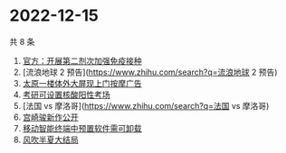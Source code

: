 # 2022-12-15

共 8 条

<!-- BEGIN -->
<!-- 最后更新时间 Thu Dec 15 2022 04:08:05 GMT+0800 (China Standard Time) -->

1. [官方：开展第二剂次加强免疫接种](https://www.zhihu.com/search?q=官方：开展第二剂次加强免疫接种)
1. [流浪地球 2 预告](https://www.zhihu.com/search?q=流浪地球 2 预告)
1. [太原一楼体外大屏现上门按摩广告](https://www.zhihu.com/search?q=太原一楼体外大屏现上门按摩广告)
1. [考研可设置核酸阳性考场](https://www.zhihu.com/search?q=考研可设置核酸阳性考场)
1. [法国 vs 摩洛哥](https://www.zhihu.com/search?q=法国 vs 摩洛哥)
1. [宫崎骏新作公开](https://www.zhihu.com/search?q=宫崎骏新作公开)
1. [移动智能终端中预置软件需可卸载](https://www.zhihu.com/search?q=移动智能终端中预置软件需可卸载)
1. [风吹半夏大结局](https://www.zhihu.com/search?q=风吹半夏大结局)

<!-- END -->
